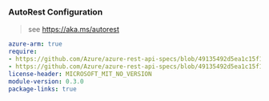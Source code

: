 ### AutoRest Configuration

> see https://aka.ms/autorest

``` yaml
azure-arm: true
require:
- https://github.com/Azure/azure-rest-api-specs/blob/49135492d5ea1c15f1ba53813c4be8cb2109c416/specification/resources/resource-manager/readme.md
- https://github.com/Azure/azure-rest-api-specs/blob/49135492d5ea1c15f1ba53813c4be8cb2109c416/specification/resources/resource-manager/readme.go.md
license-header: MICROSOFT_MIT_NO_VERSION
module-version: 0.3.0
package-links: true
```